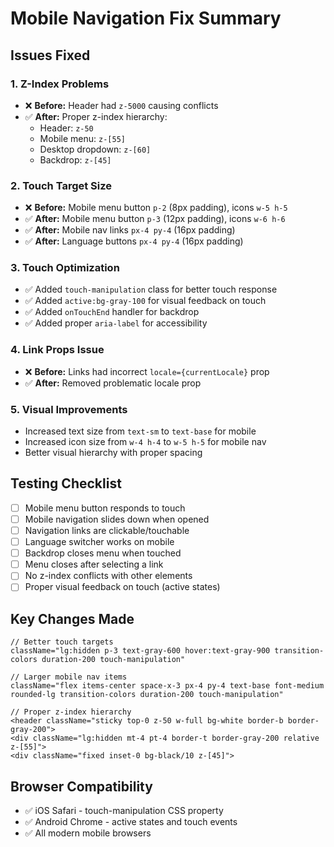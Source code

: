 # Mobile Navigation Fix Summary

## Issues Fixed

### 1. **Z-Index Problems**

- ❌ **Before:** Header had `z-5000` causing conflicts
- ✅ **After:** Proper z-index hierarchy:
  - Header: `z-50`
  - Mobile menu: `z-[55]`
  - Desktop dropdown: `z-[60]`
  - Backdrop: `z-[45]`

### 2. **Touch Target Size**

- ❌ **Before:** Mobile menu button `p-2` (8px padding), icons `w-5 h-5`
- ✅ **After:** Mobile menu button `p-3` (12px padding), icons `w-6 h-6`
- ✅ **After:** Mobile nav links `px-4 py-4` (16px padding)
- ✅ **After:** Language buttons `px-4 py-4` (16px padding)

### 3. **Touch Optimization**

- ✅ Added `touch-manipulation` class for better touch response
- ✅ Added `active:bg-gray-100` for visual feedback on touch
- ✅ Added `onTouchEnd` handler for backdrop
- ✅ Added proper `aria-label` for accessibility

### 4. **Link Props Issue**

- ❌ **Before:** Links had incorrect `locale={currentLocale}` prop
- ✅ **After:** Removed problematic locale prop

### 5. **Visual Improvements**

- Increased text size from `text-sm` to `text-base` for mobile
- Increased icon size from `w-4 h-4` to `w-5 h-5` for mobile nav
- Better visual hierarchy with proper spacing

## Testing Checklist

- [ ] Mobile menu button responds to touch
- [ ] Mobile navigation slides down when opened
- [ ] Navigation links are clickable/touchable
- [ ] Language switcher works on mobile
- [ ] Backdrop closes menu when touched
- [ ] Menu closes after selecting a link
- [ ] No z-index conflicts with other elements
- [ ] Proper visual feedback on touch (active states)

## Key Changes Made

```tsx
// Better touch targets
className="lg:hidden p-3 text-gray-600 hover:text-gray-900 transition-colors duration-200 touch-manipulation"

// Larger mobile nav items
className="flex items-center space-x-3 px-4 py-4 text-base font-medium rounded-lg transition-colors duration-200 touch-manipulation"

// Proper z-index hierarchy
<header className="sticky top-0 z-50 w-full bg-white border-b border-gray-200">
<div className="lg:hidden mt-4 pt-4 border-t border-gray-200 relative z-[55]">
<div className="fixed inset-0 bg-black/10 z-[45]">
```

## Browser Compatibility

- ✅ iOS Safari - touch-manipulation CSS property
- ✅ Android Chrome - active states and touch events
- ✅ All modern mobile browsers
